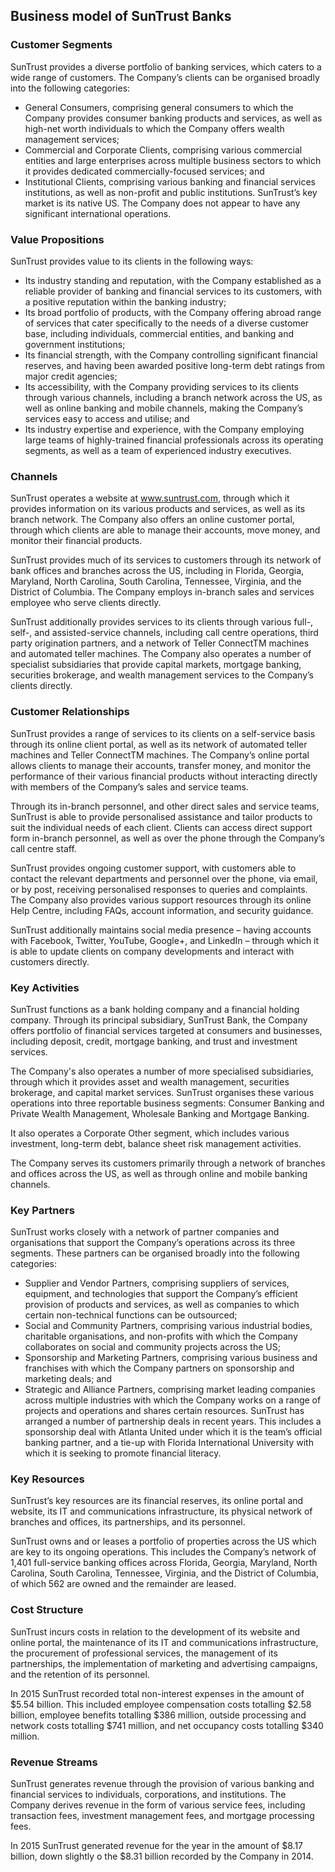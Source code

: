 Business model of SunTrust Banks
--------------------------------

 ### Customer Segments

 SunTrust provides a diverse portfolio of banking services, which caters to a wide range of customers. The Company’s clients can be organised broadly into the following categories:

  * General Consumers, comprising general consumers to which the Company provides consumer banking products and services, as well as high-net worth individuals to which the Company offers wealth management services;
 * Commercial and Corporate Clients, comprising various commercial entities and large enterprises across multiple business sectors to which it provides dedicated commercially-focused services; and
 * Institutional Clients, comprising various banking and financial services institutions, as well as non-profit and public institutions.
  SunTrust’s key market is its native US. The Company does not appear to have any significant international operations.

 ### Value Propositions

 SunTrust provides value to its clients in the following ways:

  * Its industry standing and reputation, with the Company established as a reliable provider of banking and financial services to its customers, with a positive reputation within the banking industry;
 * Its broad portfolio of products, with the Company offering abroad range of services that cater specifically to the needs of a diverse customer base, including individuals, commercial entities, and banking and government institutions;
 * Its financial strength, with the Company controlling significant financial reserves, and having been awarded positive long-term debt ratings from major credit agencies;
 * Its accessibility, with the Company providing services to its clients through various channels, including a branch network across the US, as well as online banking and mobile channels, making the Company’s services easy to access and utilise; and
 * Its industry expertise and experience, with the Company employing large teams of highly-trained financial professionals across its operating segments, as well as a team of experienced industry executives.
  ### Channels

 SunTrust operates a website at www.suntrust.com, through which it provides information on its various products and services, as well as its branch network. The Company also offers an online customer portal, through which clients are able to manage their accounts, move money, and monitor their financial products.

 SunTrust provides much of its services to customers through its network of bank offices and branches across the US, including in Florida, Georgia, Maryland, North Carolina, South Carolina, Tennessee, Virginia, and the District of Columbia. The Company employs in-branch sales and services employee who serve clients directly.

 SunTrust additionally provides services to its clients through various full-, self-, and assisted-service channels, including call centre operations, third party origination partners, and a network of Teller ConnectTM machines and automated teller machines. The Company also operates a number of specialist subsidiaries that provide capital markets, mortgage banking, securities brokerage, and wealth management services to the Company’s clients directly.

 ### Customer Relationships

 SunTrust provides a range of services to its clients on a self-service basis through its online client portal, as well as its network of automated teller machines and Teller ConnectTM machines. The Company’s online portal allows clients to manage their accounts, transfer money, and monitor the performance of their various financial products without interacting directly with members of the Company’s sales and service teams.

 Through its in-branch personnel, and other direct sales and service teams, SunTrust is able to provide personalised assistance and tailor products to suit the individual needs of each client. Clients can access direct support form in-branch personnel, as well as over the phone through the Company’s call centre staff.

 SunTrust provides ongoing customer support, with customers able to contact the relevant departments and personnel over the phone, via email, or by post, receiving personalised responses to queries and complaints. The Company also provides various support resources through its online Help Centre, including FAQs, account information, and security guidance.

 SunTrust additionally maintains social media presence – having accounts with Facebook, Twitter, YouTube, Google+, and LinkedIn – through which it is able to update clients on company developments and interact with customers directly.

 ### Key Activities

 SunTrust functions as a bank holding company and a financial holding company. Through its principal subsidiary, SunTrust Bank, the Company offers portfolio of financial services targeted at consumers and businesses, including deposit, credit, mortgage banking, and trust and investment services.

 The Company's also operates a number of more specialised subsidiaries, through which it provides asset and wealth management, securities brokerage, and capital market services. SunTrust organises these various operations into three reportable business segments: Consumer Banking and Private Wealth Management, Wholesale Banking and Mortgage Banking.

 It also operates a Corporate Other segment, which includes various investment, long-term debt, balance sheet risk management activities.

 The Company serves its customers primarily through a network of branches and offices across the US, as well as through online and mobile banking channels.

 ### Key Partners

 SunTrust works closely with a network of partner companies and organisations that support the Company’s operations across its three segments. These partners can be organised broadly into the following categories:

  * Supplier and Vendor Partners, comprising suppliers of services, equipment, and technologies that support the Company’s efficient provision of products and services, as well as companies to which certain non-technical functions can be outsourced;
 * Social and Community Partners, comprising various industrial bodies, charitable organisations, and non-profits with which the Company collaborates on social and community projects across the US;
 * Sponsorship and Marketing Partners, comprising various business and franchises with which the Company partners on sponsorship and marketing deals; and
 * Strategic and Alliance Partners, comprising market leading companies across multiple industries with which the Company works on a range of projects and operations and shares certain resources.
  SunTrust has arranged a number of partnership deals in recent years. This includes a sponsorship deal with Atlanta United under which it is the team’s official banking partner, and a tie-up with Florida International University with which it is seeking to promote financial literacy.

 ### Key Resources

 SunTrust’s key resources are its financial reserves, its online portal and website, its IT and communications infrastructure, its physical network of branches and offices, its partnerships, and its personnel.

 SunTrust owns and or leases a portfolio of properties across the US which are key to its ongoing operations. This includes the Company’s network of 1,401 full-service banking offices across Florida, Georgia, Maryland, North Carolina, South Carolina, Tennessee, Virginia, and the District of Columbia, of which 562 are owned and the remainder are leased.

 ### Cost Structure

 SunTrust incurs costs in relation to the development of its website and online portal, the maintenance of its IT and communications infrastructure, the procurement of professional services, the management of its partnerships, the implementation of marketing and advertising campaigns, and the retention of its personnel.

 In 2015 SunTrust recorded total non-interest expenses in the amount of $5.54 billion. This included employee compensation costs totalling $2.58 billion, employee benefits totalling $386 million, outside processing and network costs totalling $741 million, and net occupancy costs totalling $340 million.

 ### Revenue Streams

 SunTrust generates revenue through the provision of various banking and financial services to individuals, corporations, and institutions. The Company derives revenue in the form of various service fees, including transaction fees, investment management fees, and mortgage processing fees.

 In 2015 SunTrust generated revenue for the year in the amount of $8.17 billion, down slightly o the $8.31 billion recorded by the Company in 2014.